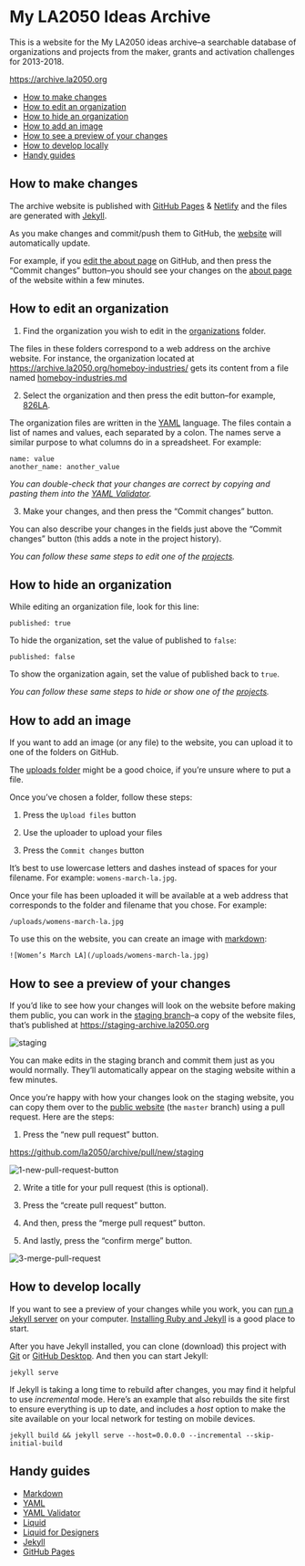
# My LA2050 Ideas Archive

This is a website for the My LA2050 ideas archive–a searchable database of organizations and projects from the maker, grants and activation challenges for 2013-2018.

https://archive.la2050.org

* [How to make changes](#how-to-make-changes)
* [How to edit an organization](#how-to-edit-an-organization)
* [How to hide an organization](#how-to-hide-an-organization)
* [How to add an image](#how-to-add-an-image)
* [How to see a preview of your changes](#how-to-see-a-preview-of-your-changes)
* [How to develop locally](#how-to-develop-locally)
* [Handy guides](#handy-guides)

## How to make changes

The archive website is published with [GitHub Pages](https://pages.github.com) & [Netlify](https://www.netlify.com) and the files are generated with [Jekyll](http://jekyllrb.com).

As you make changes and commit/push them to GitHub, the [website](https://archive.la2050.org) will automatically update.

For example, if you [edit the about page](https://github.com/la2050/archive/edit/master/about.markdown) on GitHub, and then press the “Commit changes” button–you should see your changes on the [about page](https://archive.la2050.org/about/) of the website within a few minutes.

## How to edit an organization

1. Find the organization you wish to edit in the [organizations](https://github.com/la2050/archive/tree/master/_organizations) folder.

The files in these folders correspond to a web address on the archive website. For instance, the organization located at https://archive.la2050.org/homeboy-industries/ gets its content from a file named [homeboy-industries.md](https://github.com/la2050/archive/blob/master/_organizations/homeboy-industries.md)

2. Select the organization and then press the edit button–for example, [826LA](https://github.com/la2050/archive/edit/master/_organizations/826la.md).

The organization files are written in the [YAML](https://en.wikipedia.org/wiki/YAML) language. The files contain a list of names and values, each separated by a colon. The names serve a similar purpose to what columns do in a spreadsheet. For example:
```
name: value
another_name: another_value
```

_You can double-check that your changes are correct by copying and pasting them into the
[YAML Validator](https://yamlvalidator.com)._

3. Make your changes, and then press the “Commit changes” button.

You can also describe your changes in the fields just above the “Commit changes” button (this adds a note in the project history).

_You can follow these same steps to edit one of the [projects](https://github.com/la2050/archive/tree/master/_projects)._

## How to hide an organization

While editing an organization file, look for this line:
```
published: true
```

To hide the organization, set the value of published to `false`:
```
published: false
```

To show the organization again, set the value of published back to `true`.

_You can follow these same steps to hide or show one of the [projects](https://github.com/la2050/archive/tree/master/_projects)._

## How to add an image

If you want to add an image (or any file) to the website, you can upload it to one of the folders on GitHub.

The [uploads folder](https://github.com/la2050/archive/tree/master/uploads) might be a good choice, if you’re unsure where to put a file.

Once you’ve chosen a folder, follow these steps:

1. Press the `Upload files` button

2. Use the uploader to upload your files

3. Press the `Commit changes` button

It’s best to use lowercase letters and dashes instead of spaces for your filename. For example: `womens-march-la.jpg`.

Once your file has been uploaded it will be available at a web address that corresponds to the folder and filename that you chose. For example:

```
/uploads/womens-march-la.jpg
```

To use this on the website, you can create an image with [markdown](https://guides.github.com/features/mastering-markdown/):

```
![Women’s March LA](/uploads/womens-march-la.jpg)
```

## How to see a preview of your changes

If you’d like to see how your changes will look on the website before making them public, you can work in the [staging branch](https://github.com/la2050/archive/tree/staging)–a copy of the website files, that’s published at https://staging-archive.la2050.org

![staging](https://user-images.githubusercontent.com/926616/47131296-bcb61180-d252-11e8-90e0-56a2e7552163.png)

You can make edits in the staging branch and commit them just as you would normally. They’ll automatically appear on the staging website within a few minutes.

Once you’re happy with how your changes look on the staging website, you can copy them over to the [public website](https://archive.la2050.org) (the `master` branch) using a pull request. Here are the steps:

1. Press the “new pull request” button.

https://github.com/la2050/archive/pull/new/staging

![1-new-pull-request-button](https://user-images.githubusercontent.com/926616/47131298-bde73e80-d252-11e8-8cd6-f64703af5c2b.png)

2. Write a title for your pull request (this is optional).

3. Press the “create pull request” button.

4. And then, press the “merge pull request” button.

5. And lastly, press the “confirm merge” button.

![3-merge-pull-request](https://user-images.githubusercontent.com/926616/47131302-c0499880-d252-11e8-9393-75dcfcd49650.png)


## How to develop locally

If you want to see a preview of your changes while you work, you can [run a Jekyll server](https://jekyllrb.com) on your computer. [Installing Ruby and Jekyll](https://jekyllrb.com/docs/installation/) is a good place to start.

After you have Jekyll installed, you can clone (download) this project with [Git](https://git-scm.com) or [GitHub Desktop](https://desktop.github.com). And then you can start Jekyll:

```
jekyll serve
```

If Jekyll is taking a long time to rebuild after changes, you may find it helpful to use *incremental* mode. Here’s an example that also rebuilds the site first to ensure everything is up to date, and includes a *host* option to make the site available on your local network for testing on mobile devices.

```
jekyll build && jekyll serve --host=0.0.0.0 --incremental --skip-initial-build
```

## Handy guides

* [Markdown](https://guides.github.com/features/mastering-markdown/)
* [YAML](https://docs.ansible.com/ansible/latest/reference_appendices/YAMLSyntax.html)
* [YAML Validator](https://yamlvalidator.com)
* [Liquid](https://shopify.github.io/liquid/)
* [Liquid for Designers](https://github.com/Shopify/liquid/wiki/Liquid-for-Designers)
* [Jekyll](https://jekyllrb.com/docs/home/)
* [GitHub Pages](https://pages.github.com)
